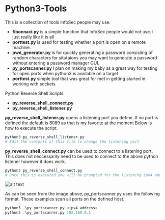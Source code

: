 # Python3-Tools
This is a collection of tools InfoSec people may use. 
- __fibonnaci.py__ is a simple function that InfoSec people would not use. I just really like it is all
- __porttest.py__ is used for testing whether a port is open on a remote machine.
- __pwd_generator.py__ is for quickly generating a password consisting of random characters for situtaions you may want to generate a password without entering a password manager GUI. 
- __py_portscanner.py__ I plan on making my baby as a great way for testing for open ports when python3 is available on a target
- __porttest.py__ simple tool that was great for met in getting started in working with sockets

Python Reverse Shell Scripts
- __py_reverse_shell_connect.py__
- __py_reverse_shell_listener.py__ 

__py_reverse_shell_listener.py__ opens a listening port you define. If no port is defined the default is 8089 as that is my favorite at the moment
Below is how to execute the script. 
```python
python3 py_reverse_shell_listener.py
# Edit the contents of this file to change the listening port
```
__py_reverse_shell_connect.py__ can be used to connect to a listening port. This does not neccessarily need to be used to connect to the above python listener however it does work.
```python
python3 py_reverse_shell_connect.py
# Once this is executed you will be prompted for the listening ipv4 address and port
```

![alt text](https://raw.githubusercontent.com/tobor88/Python3-Tools/master/portscanner.png "Py Port Scanner")

As can be seen from the image above, py_portscanner.py uses the following format. These examples scan all ports on the defined host.
```python
python3 .\py_portscanner.py <ipv4 address>
python3 .\py_portscanner.py 192.168.0.1
```
